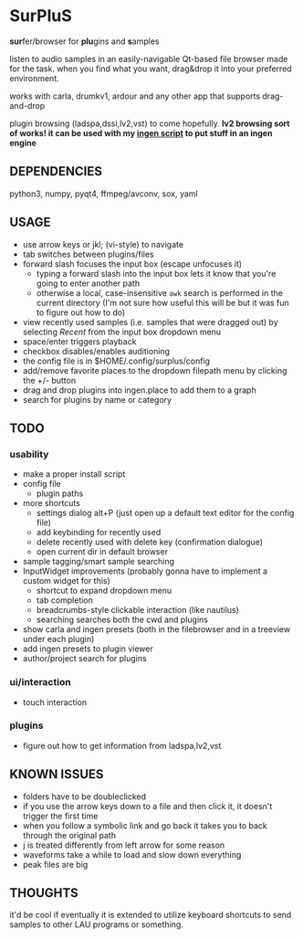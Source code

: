 SurPluS
=======

<b>sur</b>fer/browser for <b>plu</b>gins and <b>s</b>amples

listen to audio samples in an easily-navigable Qt-based file browser made for the task. when you find what you want, drag&drop it into your preferred environment. 

works with carla, drumkv1, ardour and any other app that supports drag-and-drop

plugin browsing (ladspa,dssi,lv2,vst) to come hopefully. **lv2 browsing sort of works! it can be used with my [ingen script](http://github.com/rhetr/ingen-scripts/scripts/ingen.place) to put stuff in an ingen engine**

## DEPENDENCIES
python3, numpy, pyqt4, ffmpeg/avconv, sox, yaml

## USAGE
* use arrow keys or jkl; (vi-style) to navigate
* tab switches between plugins/files
* forward slash focuses the input box (escape unfocuses it)
	* typing a forward slash into the input box lets it know that you're going to enter another path
	* otherwise a local, case-insensitive `awk` search is performed in the current directory (I'm not sure how useful this will be but it was fun to figure out how to do)
* view recently used samples (i.e. samples that were dragged out) by selecting *Recent* from the input box dropdown menu
* space/enter triggers playback
* checkbox disables/enables auditioning
* the config file is in $HOME/.config/surplus/config
* add/remove favorite places to the dropdown filepath menu by clicking the +/- button 
* drag and drop plugins into ingen.place to add them to a graph
* search for plugins by name or category


## TODO
### usability
* make a proper install script
* config file
    * plugin paths
* more shortcuts
    * settings dialog alt+P (just open up a default text editor for the config file)
    * add keybinding for recently used
    * delete recently used with delete key (confirmation dialogue)
    * open current dir in default browser
* sample tagging/smart sample searching
* InputWidget improvements (probably gonna have to implement a custom widget for this)
    * shortcut to expand dropdown menu
    * tab completion
    * breadcrumbs-style clickable interaction (like nautilus)
    * searching searches both the cwd and plugins
* show carla and ingen presets (both in the filebrowser and in a treeview under each plugin)
* add ingen presets to plugin viewer
* author/project search for plugins

### ui/interaction
* touch interaction

### plugins
* figure out how to get information from ladspa,lv2,vst

## KNOWN ISSUES
* folders have to be doubleclicked
* if you use the arrow keys down to a file and then click it, it doesn't trigger the first time
* when you follow a symbolic link and go back it takes you to back through the original path
* j is treated differently from left arrow for some reason
* waveforms take a while to load and slow down everything
* peak files are big

## THOUGHTS

it'd be cool if eventually it is extended to utilize keyboard shortcuts to send samples to other LAU programs or something.
